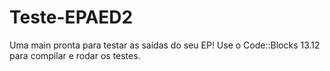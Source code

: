 # Teste-EPAED2
Uma main pronta para testar as saídas do seu EP!
Use o Code::Blocks 13.12 para compilar e rodar os testes.
